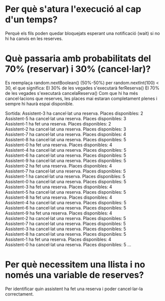 # Per què s'atura l'execució al cap d'un temps?

Perquè els fils poden quedar bloquejats esperant una notificació (wait) si no hi ha canvis en les reserves.

# Què passaria amb probabilitats del 70% (reservar) i 30% (cancel·lar)?

Es reemplaça random.nextBoolean() (50%-50%) per random.nextInt(100) < 30, el que significa: El 30% de les vegades s'executarà ferReserva() El 70% de les vegades s'executarà cancelaReserva() Com que hi ha més cancel·lacions que reserves, les places mai estaran completament plenes i sempre hi haurà espai disponible.


Sortida:
Assistent-3 ha cancel·lat una reserva. Places disponibles: 2  
Assistent-5 ha cancel·lat una reserva. Places disponibles: 3  
Assistent-1 ha fet una reserva. Places disponibles: 2  
Assistent-2 ha cancel·lat una reserva. Places disponibles: 3  
Assistent-7 ha cancel·lat una reserva. Places disponibles: 4  
Assistent-8 ha cancel·lat una reserva. Places disponibles: 5  
Assistent-0 ha fet una reserva. Places disponibles: 4  
Assistent-4 ha cancel·lat una reserva. Places disponibles: 5  
Assistent-6 ha cancel·lat una reserva. Places disponibles: 5  
Assistent-9 ha cancel·lat una reserva. Places disponibles: 5  
Assistent-2 ha fet una reserva. Places disponibles: 4  
Assistent-7 ha cancel·lat una reserva. Places disponibles: 5  
Assistent-1 ha cancel·lat una reserva. Places disponibles: 5  
Assistent-0 ha cancel·lat una reserva. Places disponibles: 5  
Assistent-3 ha fet una reserva. Places disponibles: 4  
Assistent-5 ha cancel·lat una reserva. Places disponibles: 5  
Assistent-8 ha fet una reserva. Places disponibles: 4  
Assistent-4 ha cancel·lat una reserva. Places disponibles: 5  
Assistent-6 ha cancel·lat una reserva. Places disponibles: 5  
Assistent-9 ha fet una reserva. Places disponibles: 4  
Assistent-2 ha cancel·lat una reserva. Places disponibles: 5  
Assistent-7 ha cancel·lat una reserva. Places disponibles: 5  
Assistent-3 ha cancel·lat una reserva. Places disponibles: 5  
Assistent-8 ha cancel·lat una reserva. Places disponibles: 5  
Assistent-1 ha fet una reserva. Places disponibles: 4  
Assistent-0 ha cancel·lat una reserva. Places disponibles: 5 
...

# Per què necessitem una llista i no només una variable de reserves?

Per identificar quin assistent ha fet una reserva i poder cancel·lar-la correctament.
